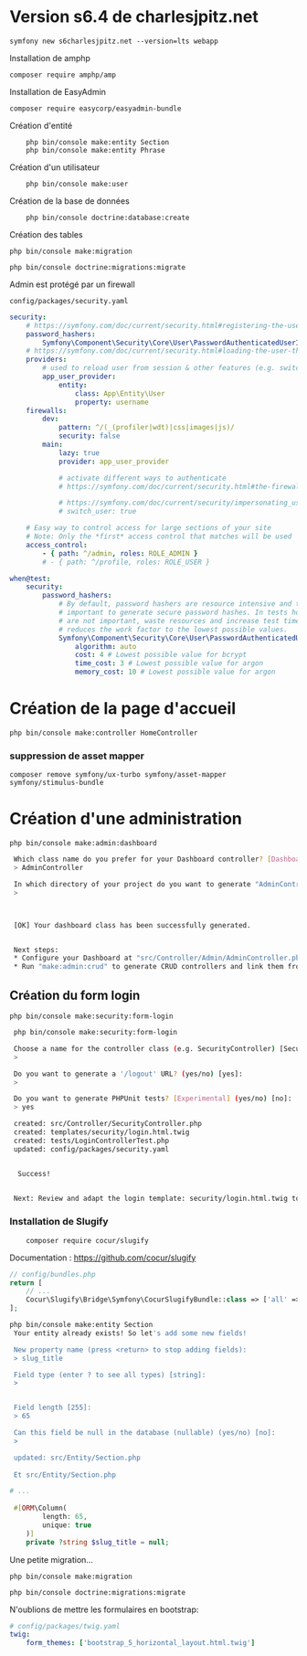 # Version s6.4 de charlesjpitz.net

    symfony new s6charlesjpitz.net --version=lts webapp

Installation de amphp

    composer require amphp/amp

Installation de EasyAdmin

    composer require easycorp/easyadmin-bundle

Création d'entité

        php bin/console make:entity Section
        php bin/console make:entity Phrase

Création d'un utilisateur

        php bin/console make:user
    

Création de la base de données

        php bin/console doctrine:database:create

Création des tables
        
    php bin/console make:migration

    php bin/console doctrine:migrations:migrate

Admin est protégé par un firewall

`config/packages/security.yaml`

```yaml
security:
    # https://symfony.com/doc/current/security.html#registering-the-user-hashing-passwords
    password_hashers:
        Symfony\Component\Security\Core\User\PasswordAuthenticatedUserInterface: 'auto'
    # https://symfony.com/doc/current/security.html#loading-the-user-the-user-provider
    providers:
        # used to reload user from session & other features (e.g. switch_user)
        app_user_provider:
            entity:
                class: App\Entity\User
                property: username
    firewalls:
        dev:
            pattern: ^/(_(profiler|wdt)|css|images|js)/
            security: false
        main:
            lazy: true
            provider: app_user_provider

            # activate different ways to authenticate
            # https://symfony.com/doc/current/security.html#the-firewall

            # https://symfony.com/doc/current/security/impersonating_user.html
            # switch_user: true

    # Easy way to control access for large sections of your site
    # Note: Only the *first* access control that matches will be used
    access_control:
        - { path: ^/admin, roles: ROLE_ADMIN }
        # - { path: ^/profile, roles: ROLE_USER }

when@test:
    security:
        password_hashers:
            # By default, password hashers are resource intensive and take time. This is
            # important to generate secure password hashes. In tests however, secure hashes
            # are not important, waste resources and increase test times. The following
            # reduces the work factor to the lowest possible values.
            Symfony\Component\Security\Core\User\PasswordAuthenticatedUserInterface:
                algorithm: auto
                cost: 4 # Lowest possible value for bcrypt
                time_cost: 3 # Lowest possible value for argon
                memory_cost: 10 # Lowest possible value for argon

```

# Création de la page d'accueil

    php bin/console make:controller HomeController

### suppression de asset mapper

    composer remove symfony/ux-turbo symfony/asset-mapper symfony/stimulus-bundle

# Création d'une administration

    php bin/console make:admin:dashboard

```bash
 Which class name do you prefer for your Dashboard controller? [DashboardController]:
 > AdminController

 In which directory of your project do you want to generate "AdminController"? [src/Controller/Admin/]:
 >



 [OK] Your dashboard class has been successfully generated.


 Next steps:
 * Configure your Dashboard at "src/Controller/Admin/AdminController.php"
 * Run "make:admin:crud" to generate CRUD controllers and link them from the Dashboard.

```

## Création du form login

    php bin/console make:security:form-login 

```bash
 php bin/console make:security:form-login

 Choose a name for the controller class (e.g. SecurityController) [SecurityController]:
 >

 Do you want to generate a '/logout' URL? (yes/no) [yes]:
 >

 Do you want to generate PHPUnit tests? [Experimental] (yes/no) [no]:
 > yes

 created: src/Controller/SecurityController.php
 created: templates/security/login.html.twig
 created: tests/LoginControllerTest.php
 updated: config/packages/security.yaml


  Success!


 Next: Review and adapt the login template: security/login.html.twig to suit your needs.
```

### Installation de Slugify

        composer require cocur/slugify

Documentation : https://github.com/cocur/slugify

```php
// config/bundles.php
return [
    // ...
    Cocur\Slugify\Bridge\Symfony\CocurSlugifyBundle::class => ['all' => true],
];

```

```bash
php bin/console make:entity Section
 Your entity already exists! So let's add some new fields!

 New property name (press <return> to stop adding fields):
 > slug_title

 Field type (enter ? to see all types) [string]:
 >


 Field length [255]:
 > 65

 Can this field be null in the database (nullable) (yes/no) [no]:
 >

 updated: src/Entity/Section.php
 
 Et src/Entity/Section.php
 ```

```php
# ...
 
 #[ORM\Column(
        length: 65,
        unique: true
    )]
    private ?string $slug_title = null;
```

Une petite migration...

    php bin/console make:migration

    php bin/console doctrine:migrations:migrate

N'oublions de mettre les formulaires en bootstrap:

```yaml
# config/packages/twig.yaml
twig:
    form_themes: ['bootstrap_5_horizontal_layout.html.twig']